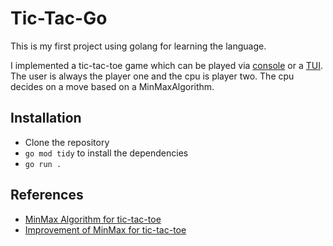# Tic-Tac-Go

This is my first project using golang for learning the language.

I implemented a tic-tac-toe game which can be played via [console](https://github.com/spassos98/tic-tac-go/releases/tag/v1.0.0-console) or a [TUI](https://github.com/spassos98/tic-tac-go/releases/tag/v1.0.0-tui). The user is always the player one and the cpu is player two. The cpu decides on a move based on a MinMaxAlgorithm.

## Installation

- Clone the repository
- `go mod tidy` to install the dependencies
- `go run .`

## References

- [MinMax Algorithm for tic-tac-toe](https://www.neverstopbuilding.com/blog/minimax)
- [Improvement of MinMax for tic-tac-toe](https://medium.com/@ambye/ruby-tictactoe-optimising-a-minimax-player-for-a-4x4-board-412843459d1d)
